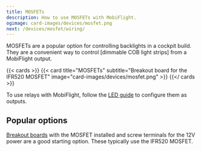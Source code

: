 ```yaml
---
title: MOSFETs
description: How to use MOSFETs with MobiFlight.
ogimage: card-images/devices/mosfet.png
next: /devices/mosfet/wiring/
---
```


MOSFETs are a popular option for controlling backlights in a cockpit build. They are a convenient way to control [dimmable COB light strips] from a MobiFlight output.

{{< cards >}}
{{< card title="MOSFETs" subtitle="Breakout board for the IFR520 MOSFET" image="card-images/devices/mosfet.png" >}}
{{</ cards >}}

To use relays with MobiFlight, follow the [LED guide](/devices/leds/) to configure them as outputs.

## Popular options

[Breakout boards](https://www.amazon.com/HiLetgo-IRF520-MOSFET-Arduino-Raspberry/dp/B01I1J14MO) with the MOSFET installed and screw terminals for the 12V power are a good starting option. These typically use the IFR520 MOSFET.
